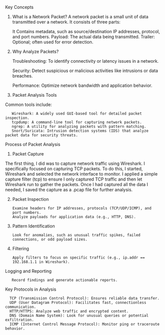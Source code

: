 Key Concepts
1. What is a Network Packet?
 A network packet is a small unit of data transmitted over a network.
 It consists of three parts:

   It Contains metadata, such as source/destination IP addresses, protocol, and port numbers.
   Payload: The actual data being transmitted.
   Trailer: Optional; often used for error detection.

 2. Why Analyze Packets?

    Troubleshooting: To identify connectivity or latency issues in a network.
    
    Security: Detect suspicious or malicious activities like intrusions or data breaches.
    
    Performance: Optimize network bandwidth and application behavior.


 4. Packet Analysis Tools

   Common tools include:

       Wireshark: A widely used GUI-based tool for detailed packet inspection.
       tcpdump: A command-line tool for capturing network packets.
       ngrep: A utility for analyzing packets with pattern matching.
       Snort/Suricata: Intrusion detection systems (IDS) that analyze packet data for security threats.

Process of Packet Analysis

1. Packet Capture

The first thing, I did was to capture network traffic using Wireshark. I specifically focused on capturing TCP packets. To do this, I started, Wireshark and selected the network interface to monitor. I applied a simple capture filter (tcp) to ensure I only captured TCP traffic and then let Wireshark run to gather the packets. Once I had captured all the data I needed, I saved the capture as a .pcap file for further analysis.

2. Packet Inspection

       Examine headers for IP addresses, protocols (TCP/UDP/ICMP), and port numbers.
       Analyze payloads for application data (e.g., HTTP, DNS).

5. Pattern Identification

       Look for anomalies, such as unusual traffic spikes, failed connections, or odd payload sizes.

6. Filtering

       Apply filters to focus on specific traffic (e.g., ip.addr == 192.168.1.1 in Wireshark).

Logging and Reporting

       Record findings and generate actionable reports.

Key Protocols in Analysis

      TCP (Transmission Control Protocol): Ensures reliable data transfer.
      UDP (User Datagram Protocol): Facilitates fast, connectionless communication.
      HTTP/HTTPS: Analyze web traffic and encrypted content.
      DNS (Domain Name System): Look for unusual queries or potential exfiltration.
      ICMP (Internet Control Message Protocol): Monitor ping or traceroute behavior.


